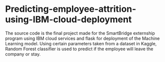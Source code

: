 # Predicting-employee-attrition-using-IBM-cloud-deployment
The source code is the final project made for the SmartBridge externship program using IBM cloud services and flask for deployment of the Machine Learning model. Using certain parameters taken from a dataset in Kaggle, Random Forest classifier is used to predict if the employee will leave the company or stay.

